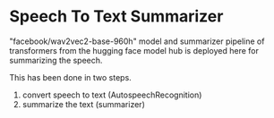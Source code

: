 # Speech To Text Summarizer

"facebook/wav2vec2-base-960h" model and summarizer pipeline of transformers from the hugging face model hub is deployed here for summarizing the speech.

This has been done in two steps.

1. convert speech to text (AutospeechRecognition)
2. summarize the text (summarizer)